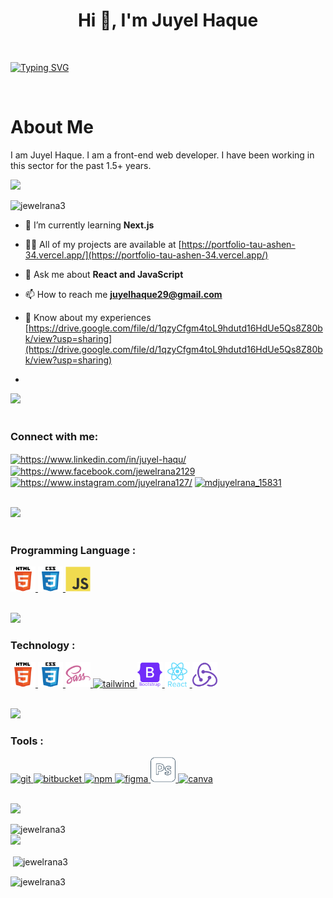 <h1 align="center">Hi 👋, I'm Juyel Haque</h1>

<br/>

[![Typing SVG](https://readme-typing-svg.demolab.com?font=Roboto&weight=900&size=30&duration=3000&pause=1000&color=0981F7&background=FFFFFF00&center=true&vCenter=true&width=1245&lines=Front-End+Web+Developer;React+Developer;Expert+Responsive+Designer)](https://git.io/typing-svg)

<br/>



<h1> About Me </h1>

I am Juyel Haque. I am a front-end web developer. I have been working in this sector for the past 1.5+ years.

<img src="https://user-images.githubusercontent.com/73097560/115834477-dbab4500-a447-11eb-908a-139a6edaec5c.gif">

<p align="left"> <img src="https://komarev.com/ghpvc/?username=jewelrana3&label=Profile%20views&color=0e75b6&style=flat" alt="jewelrana3" /> </p>

- 🌱 I’m currently learning **Next.js**

- 👨‍💻 All of my projects are available at [https://portfolio-tau-ashen-34.vercel.app/](https://portfolio-tau-ashen-34.vercel.app/)

- 💬 Ask me about **React and JavaScript**

- 📫 How to reach me **juyelhaque29@gmail.com**

- 📄 Know about my experiences [https://drive.google.com/file/d/1qzyCfgm4toL9hdutd16HdUe5Qs8Z80bk/view?usp=sharing](https://drive.google.com/file/d/1qzyCfgm4toL9hdutd16HdUe5Qs8Z80bk/view?usp=sharing)
- <br/>
<img src="https://user-images.githubusercontent.com/73097560/115834477-dbab4500-a447-11eb-908a-139a6edaec5c.gif">
<br/>
<br/>
<h3 align="left">Connect with me:</h3>
<p align="left">
<a href="https://linkedin.com/in/https://www.linkedin.com/in/juyel-haqu/" target="blank"><img align="center" src="https://raw.githubusercontent.com/rahuldkjain/github-profile-readme-generator/master/src/images/icons/Social/linked-in-alt.svg" alt="https://www.linkedin.com/in/juyel-haqu/" height="30" width="40" /></a>
<a href="https://fb.com/https://www.facebook.com/jewelrana2129" target="blank"><img align="center" src="https://raw.githubusercontent.com/rahuldkjain/github-profile-readme-generator/master/src/images/icons/Social/facebook.svg" alt="https://www.facebook.com/jewelrana2129" height="30" width="40" /></a>
<a href="https://instagram.com/https://www.instagram.com/juyelrana127/" target="blank"><img align="center" src="https://raw.githubusercontent.com/rahuldkjain/github-profile-readme-generator/master/src/images/icons/Social/instagram.svg" alt="https://www.instagram.com/juyelrana127/" height="30" width="40" /></a>
<a href="https://discord.gg/mdjuyelrana_15831" target="blank"><img align="center" src="https://raw.githubusercontent.com/rahuldkjain/github-profile-readme-generator/master/src/images/icons/Social/discord.svg" alt="mdjuyelrana_15831" height="30" width="40" /></a>
</p>
<br/>
<img src="https://user-images.githubusercontent.com/73097560/115834477-dbab4500-a447-11eb-908a-139a6edaec5c.gif">
<br/>
<br/>
<h3 align="left">Programming Language :</h3>
<p align="left"><a href="https://www.w3.org/html/" target="_blank" rel="noreferrer"> <img src="https://raw.githubusercontent.com/devicons/devicon/master/icons/html5/html5-original-wordmark.svg" alt="html5" width="40" height="40"/> </a> <a href="https://www.w3schools.com/css/" target="_blank" rel="noreferrer"> <img src="https://raw.githubusercontent.com/devicons/devicon/master/icons/css3/css3-original-wordmark.svg" alt="css3" width="40" height="40"/> </a><a href="https://developer.mozilla.org/en-US/docs/Web/JavaScript" target="_blank" rel="noreferrer"> <img src="https://raw.githubusercontent.com/devicons/devicon/master/icons/javascript/javascript-original.svg" alt="javascript" width="40" height="40"/> </a>  </p>
</br>

<img src="https://user-images.githubusercontent.com/73097560/115834477-dbab4500-a447-11eb-908a-139a6edaec5c.gif">


<h3 align="left">Technology :</h3>
<p align="left">
  <a href="https://www.w3.org/html/" target="_blank" rel="noreferrer"> <img src="https://raw.githubusercontent.com/devicons/devicon/master/icons/html5/html5-original-wordmark.svg" alt="html5" width="40" height="40"/> </a>     <a href="https://www.w3schools.com/css/" target="_blank" rel="noreferrer"> <img src="https://raw.githubusercontent.com/devicons/devicon/master/icons/css3/css3-original-wordmark.svg" alt="css3" width="40" height="40"/> </a>     <a href="https://sass-lang.com" target="_blank" rel="noreferrer"> <img src="https://raw.githubusercontent.com/devicons/devicon/master/icons/sass/sass-original.svg" alt="sass" width="40" height="40"/> </a>     <a href="https://tailwindcss.com/" target="_blank" rel="noreferrer"> <img src="https://www.vectorlogo.zone/logos/tailwindcss/tailwindcss-icon.svg" alt="tailwind" width="40" height="40"/> </a>     <a href="https://getbootstrap.com" target="_blank" rel="noreferrer"> <img src="https://raw.githubusercontent.com/devicons/devicon/master/icons/bootstrap/bootstrap-plain-wordmark.svg" alt="bootstrap" width="40" height="40"/> </a>     <a href="https://reactjs.org/" target="_blank" rel="noreferrer"> <img src="https://raw.githubusercontent.com/devicons/devicon/master/icons/react/react-original-wordmark.svg" alt="react" width="40" height="40"/> </a>     <a href="https://redux.js.org" target="_blank" rel="noreferrer"> <img src="https://raw.githubusercontent.com/devicons/devicon/master/icons/redux/redux-original.svg" alt="redux" width="40" height="40"/> </a>
</p>

</br>

<img src="https://user-images.githubusercontent.com/73097560/115834477-dbab4500-a447-11eb-908a-139a6edaec5c.gif">

<h3 align="left">Tools :</h3>
<p align="left">
  <a href="https://git-scm.com/" target="_blank" rel="noreferrer"> <img src="https://www.vectorlogo.zone/logos/git-scm/git-scm-icon.svg" alt="git" width="40" height="40"/> </a>      <a href="https://bitbucket.org/product" target="_blank" rel="noreferrer"> <img src="https://slack-files2.s3-us-west-2.amazonaws.com/avatars/2018-03-21/334235045829_1d1db85d6877560365df_512.png" alt="bitbucket" width="40" height="40"/> </a>    <a href="https://www.npmjs.com/" target="_blank" rel="noreferrer"> <img src="https://miro.medium.com/v2/resize:fit:640/format:webp/1*o474X_2eTiF2Dnn39h6Rjg.jpeg" alt="npm" width="50" height="30"/> </a>    <a href="https://www.figma.com/" target="_blank" rel="noreferrer"> <img src="https://www.vectorlogo.zone/logos/figma/figma-icon.svg" alt="figma" width="40" height="40"/> </a>     <a href="https://www.photoshop.com/en" target="_blank" rel="noreferrer"> <img src="https://raw.githubusercontent.com/devicons/devicon/master/icons/photoshop/photoshop-line.svg" alt="photoshop" width="40" height="40"/> </a> <a href="https://www.canva.com/" target="_blank" rel="noreferrer"> <img src="https://play-lh.googleusercontent.com/3aWGqSf3T_p3F6wc8FFvcZcnjWlxpZdNaqFVEvPwQ1gTOPkVoZwq6cYvfK9eCkwCXbRY" alt="canva" width="40" height="40" /> </a> 
</p>
</br>

<img src="https://user-images.githubusercontent.com/73097560/115834477-dbab4500-a447-11eb-908a-139a6edaec5c.gif">


<p><img align="left" src="https://github-readme-stats.vercel.app/api/top-langs?username=jewelrana3&show_icons=true&locale=en&layout=compact" alt="jewelrana3" /></p>
</br>

<img src="https://user-images.githubusercontent.com/73097560/115834477-dbab4500-a447-11eb-908a-139a6edaec5c.gif">

<p>&nbsp;<img align="center" src="https://github-readme-stats.vercel.app/api?username=jewelrana3&show_icons=true&locale=en" alt="jewelrana3" /></p>

<p><img align="center" src="https://github-readme-streak-stats.herokuapp.com/?user=jewelrana3&" alt="jewelrana3" /></p>
